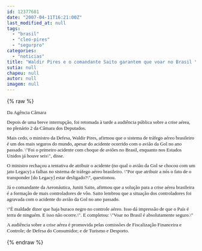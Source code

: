 ```yaml
---
id: 12377681
date: "2007-04-11T16:21:00Z"
last_modified_at: null
tags:
  - "brasil"
  - "cleo-pires"
  - "segurpro"
categories:
  - "noticias"
title: "Waldir Pires e o comandante Saito garantem que voar no Brasil \u00e9 absolutamente seguro"
sutia: null
chapeu: null
autor: null
imagem: null
---
```

{% raw %}
<p><FONT size=1></p>
<p><P><FONT face=Verdana size=2>Da Agência Câmara</FONT></P></p>
<p><P><FONT face=Verdana size=2>Depois de uma breve interrupção, foi retomada à tarde a audiência pública sobre a crise aérea, no plenário 2 da Câmara dos Deputados.</FONT></P></p>
<p><P><FONT face=Verdana size=2>Mais cedo, o ministro da Defesa, Waldir Pires, afirmou que o sistema de tráfego aéreo brasileiro é um dos mais seguros do mundo, apesar do acidente ocorrido com o avião da Gol no ano passado. \"Foi o primeiro acidente com choque de aviões no Brasil, enquanto nos Estados Unidos já houve seis\", disse.</FONT></P></p>
<p><P><FONT face=Verdana size=2>O ministro rechaçou a tentativa de atribuir o acidente (no qual o avião da Gol se chocou com um jato Legacy) a falhas no sistema de tráfego aéreo brasileiro. \"Por que atribuir a nós o fato de o transponder [do Legacy] estar desligado?\", questionou.</FONT></P></p>
<p><P><FONT face=Verdana size=2>Já o comandante da Aeronáutica, Juniti Saito, afirmou que a solução para a crise aérea brasileira é a formação de mais controladores de vôo. Saito lembrou que a situação dos controladores foi agravada com o acidente do avião da Gol no ano passado. </FONT></P></p>
<p><P><FONT face=Verdana size=2>\"É maldade dizer que haja buraco negro no controle aéreo. Isso dá impressão de que o País é terra de ninguém. E isso não ocorre.\". E completou: \"Voar no Brasil é absolutamente seguro.\"</FONT></P></p>
<p><P><FONT face=Verdana size=2>A audiência sobre a crise aérea é promovida pelas comissões de Fiscalização Financeira e Controle; de Defesa do Consumidor; e de Turismo e Desporto.</FONT></P></FONT> </p>
{% endraw %}